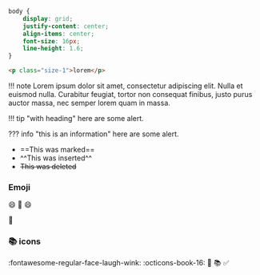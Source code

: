 ``` css linenums="1"

body {
    display: grid;
    justify-content: center;
    align-items: center;
    font-size: 16px;
    line-height: 1.6;
}

```

``` html
<p class="size-1">lorem</p>

```


!!! note
    Lorem ipsum dolor sit amet, consectetur adipiscing elit. Nulla et euismod
    nulla. Curabitur feugiat, tortor non consequat finibus, justo purus auctor
    massa, nec semper lorem quam in massa.

!!! tip "with heading"
    here are some alert.

??? info "this is an information"
    here are some alert.

- ==This was marked==
- ^^This was inserted^^
- ~~This was deleted~~

### Emoji
:smile: 
:green_apple:
😄

🍏

### :books: icons

:fontawesome-regular-face-laugh-wink:
:octicons-book-16:
:orange_book:
:books:
:white_check_mark:
